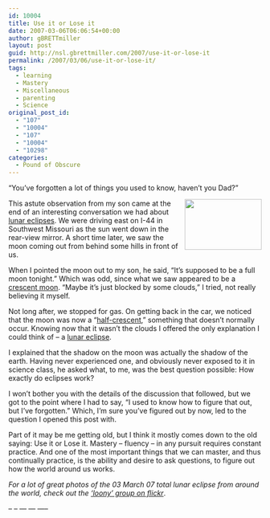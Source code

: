 ```yaml
---
id: 10004
title: Use it or Lose it
date: 2007-03-06T06:06:54+00:00
author: gBRETTmiller
layout: post
guid: http://nsl.gbrettmiller.com/2007/use-it-or-lose-it
permalink: /2007/03/06/use-it-or-lose-it/
tags:
  - learning
  - Mastery
  - Miscellaneous
  - parenting
  - Science
original_post_id:
  - "107"
  - "10004"
  - "107"
  - "10004"
  - "10298"
categories:
  - Pound of Obscure
---
```

&#8220;You&#8217;ve forgotten a lot of things you used to know, haven&#8217;t you Dad?&#8221;

[<img width="153" height="101" align="right" src="https://i2.wp.com/farm1.static.flickr.com/99/409904440_a884ab99fa.jpg?resize=153%2C101" data-recalc-dims="1" />](http://flickr.com/photos/turfcutter/409904440/in/pool-loony/ "Lunar eclipse with star - by turfcutter (Flickr)")This astute observation from my son came at the end of an interesting conversation we had about [lunar eclipses](http://en.wikipedia.org/wiki/Lunar_eclipse "wikipedia: Lunar Eclipse"). We were driving east on I-44 in Southwest Missouri as the sun went down in the rear-view mirror. A short time later, we saw the moon coming out from behind some hills in front of us.

When I pointed the moon out to my son, he said, &#8220;It&#8217;s supposed to be a full moon tonight.&#8221; Which was odd, since what we saw appeared to be a [crescent moon](http://www.flickr.com/photos/drapelyk/409351711/in/photostream/ "flickr - 03.03.07 Lunar Eclipse 02"). &#8220;Maybe it&#8217;s just blocked by some clouds,&#8221; I tried, not really believing it myself.

Not long after, we stopped for gas. On getting back in the car, we noticed that the moon was now a &#8220;[half-crescent](http://www.flickr.com/photos/drapelyk/409353923/in/photostream/ "flickr - 03.03.07 Lunar Eclipse 03"),&#8221; something that doesn&#8217;t normally occur. Knowing now that it wasn&#8217;t the clouds I offered the only explanation I could think of &#8211; a [lunar eclipse](http://sunearth.gsfc.nasa.gov/eclipse/OH/OH2007.html#2007Mar03T "NASA - Eclipses During 2007").

I explained that the shadow on the moon was actually the shadow of the earth. Having never experienced one, and obviously never exposed to it in science class, he asked what, to me, was the best question possible: How exactly do eclipses work?

I won&#8217;t bother you with the details of the discussion that followed, but we got to the point where I had to say, &#8220;I used to know how to figure that out, but I&#8217;ve forgotten.&#8221; Which, I&#8217;m sure you&#8217;ve figured out by now, led to the question I opened this post with.

Part of it may be me getting old, but I think it mostly comes down to the old saying: Use it or Lose it. Mastery &#8211; fluency &#8211; in any pursuit requires constant practice. And one of the most important things that we can master, and thus continually practice, is the ability and desire to ask questions, to figure out how the world around us works.

_For a lot of great photos of the 03 March 07 total lunar eclipse from around the world, check out the [&#8216;loony&#8217; group on flickr](http://flickr.com/groups/loony/ "Flickr: Lunar Eclipse - 03/03/07")_.

&#8211; &#8211; &#8212; &#8212; &#8212;&#8211;
